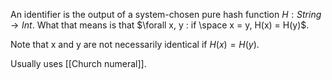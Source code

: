 
An identifier is the output of a system-chosen pure hash function $H : String \rightarrow Int$.  What that means is that $\forall x, y : if \space x = y, H(x) = H(y)$.

Note that x and y are not necessarily identical if $H(x) = H(y)$.

Usually uses [[Church numeral]].